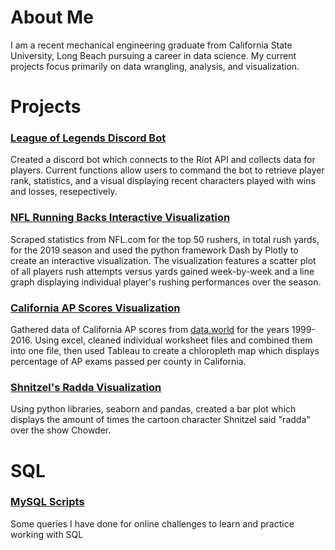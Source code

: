 # About Me

I am a recent mechanical engineering graduate from California State University, Long Beach pursuing a career in data science. My current projects focus primarily on data wrangling, analysis, and visualization. 

# Projects

### [League of Legends Discord Bot](../projects/discord-bot/discord_bot.html)
Created a discord bot which connects to the Riot API and collects data for players. Current functions allow users to command the bot to retrieve player rank, statistics, and a visual displaying recent characters played with wins and losses, resepectively.

### [NFL Running Backs Interactive Visualization](../projects/nfl-viz/nfl_running_backs.html)
Scraped statistics from NFL.com for the top 50 rushers, in total rush yards, for the 2019 season and used the python framework Dash by Plotly to create an interactive visualization. The visualization features a scatter plot of all players rush attempts versus yards gained week-by-week and a line graph displaying individual player's rushing performances over the season. 

### [California AP Scores Visualization](../projects/california_ap/ap_viz.html)
Gathered data of California AP scores from [data.world](https://data.world) for the years 1999-2016. Using excel, cleaned individual worksheet files and combined them into one file, then used Tableau to create a chloropleth map which displays percentage of AP exams passed per county in California.

### [Shnitzel's Radda Visualization](../projects/chowder_viz/raddas.html)
Using python libraries, seaborn and pandas, created a bar plot which displays the amount of times the cartoon character Shnitzel said "radda" over the show Chowder.

# SQL 

### [MySQL Scripts](../projects/sql/sql_scripts.md)
Some queries I have done for online challenges to learn and practice working with SQL
